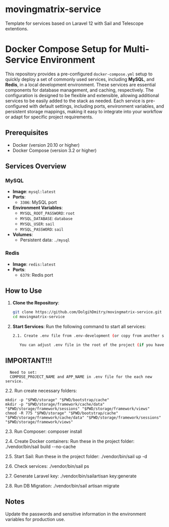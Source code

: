 # movingmatrix-service
Template for services based on Laravel 12 with Sail and Telescope extentions.

# Docker Compose Setup for Multi-Service Environment

This repository provides a pre-configured `docker-compose.yml` setup to quickly deploy a set of commonly used services, including **MySQL**, and **Redis**, in a local development environment. These services are essential components for database management, and caching, respectively. The configuration is designed to be flexible and extensible, allowing additional services to be easily added to the stack as needed. Each service is pre-configured with default settings, including ports, environment variables, and persistent storage mappings, making it easy to integrate into your workflow or adapt for specific project requirements.

## Prerequisites

- Docker (version 20.10 or higher)
- Docker Compose (version 3.2 or higher)

## Services Overview
### MySQL
- **Image**: `mysql:latest`
- **Ports**:
    - `3306`: MySQL port
- **Environment Variables**:
    - `MYSQL_ROOT_PASSWORD`: `root`
    - `MYSQL_DATABASE`: `database`
    - `MYSQL_USER`: `sail`
    - `MYSQL_PASSWORD`: `sail`
- **Volumes**:
    - Persistent data: `./mysql`

### Redis
- **Image**: `redis:latest`
- **Ports**:
    - `6379`: Redis port

## How to Use

1. **Clone the Repository**:
   ```bash
   git clone https://github.com/DolgihDmitry/movingmatrix-service.git
   cd movingmatrix-service

2. **Start Services**: Run the following command to start all services:
   ```bash
   2.1. Create .env file from .env-development (or copy from another similar project).

      You can adjust .env file in the root of the project (if you have another settings).
## IMPORTANT!!!
      Need to set:
      COMPOSE_PROJECT_NAME and APP_NAME in .env file for the each new service.

  2.2. Run create necessary folders: 

	mkdir -p "$PWD/storage" "$PWD/bootstrap/cache"
	mkdir -p "$PWD/storage/framework/cache/data" "$PWD/storage/framework/sessions" "$PWD/storage/framework/views"
	chmod -R 775 "$PWD/storage" "$PWD/bootstrap/cache" "$PWD/storage/framework/cache/data" "$PWD/storage/framework/sessions" "$PWD/storage/framework/views"

  2.3. Run Composer: 
	composer install

  2.4. Create Docker containers:
	Run these in the project folder:  
	./vendor/bin/sail build --no-cache 

  2.5. Start Sail:
	Run these in the project folder: 
	./vendor/bin/sail up -d 

  2.6. Check services: 
	./vendor/bin/sail ps

  2.7. Generate Laravel key:
	./vendor/bin/sailartisan key:generate 

  2.8. Run DB Migration:
	./vendor/bin/sail artisan migrate


## Notes

Update the passwords and sensitive information in the environment variables for production use.
